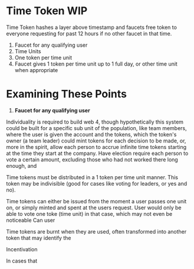 # Time Token WIP
Time Token hashes a layer above timestamp and faucets free token to everyone requesting for past 12 hours if no other faucet in that time. 

1. Faucet for any qualifying user
2. Time Units
3. One token per time unit
4. Faucet gives 1 token per time unit up to 1 full day, or other time unit when appropriate

# Examining These Points

 1. **Faucet for any qualifying user**

Individuality is required to build web 4, though hypothetically this system could be built for a specific sub unit of the population, like team members, where the user is given the account and the tokens, which the token's owner (a team leader) could mint tokens for each decision to be made, or, more in the spirit, allow each person to accrue infinite time tokens starting at the time they start at the company. Have election require each person to vote a certain amount, excluding those who had not worked there long enough, and



Time tokens must be distributed in a 1 token per time unit manner. This token may be indivisible (good for cases like voting for leaders, or yes and no). 



Time tokens can either be issued from the moment a user passes one unit on, or simply minted and spent at the users request. User would only be able to vote one toke (time unit) in that case, which may not even be noticeable 
Can user 


Time tokens are burnt when they are used, often transformed into another token that may identify the 




Incentivation

In cases that 
<!--stackedit_data:
eyJoaXN0b3J5IjpbMzMwNTg2MDQ1LC0xMjk3NTAzMzYzLC0xNj
k5OTk4MjM0LC0yNTQ5ODQ4NTIsLTM0ODgwNzM0MCwzODk1MTE0
NjksLTkxNjc5Njg0OCwtODE4MTY4ODQ1LDExNDE2ODEyOTVdfQ
==
-->